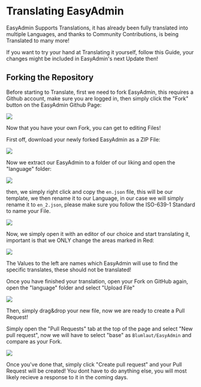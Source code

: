 # Translating EasyAdmin

EasyAdmin Supports Translations, it has already been fully translated into multiple Languages, and thanks to Community Contributions, is being Translated to many more!

If you want to try your hand at Translating it yourself, follow this Guide, your changes might be included in EasyAdmin's next Update then!

## Forking the Repository

Before starting to Translate, first we need to fork EasyAdmin, this requires a Github account, make sure you are logged in, then simply click the "Fork" button on the EasyAdmin Github Page:

![](https://blumlaut.me/s/4Fb2swGrxkLWmSo/preview)

Now that you have your own Fork, you can get to editing Files!

First off, download your newly forked EasyAdmin as a ZIP File:

![](https://blumlaut.me/s/fyoSaYoaXkfJo4Z/preview)

Now we extract our EasyAdmin to a folder of our liking and open the "language" folder:

![](https://blumlaut.me/s/iy5TK4DB8466HCN/preview)

then, we simply right click and copy the `en.json` file, this will be our template, we then rename it to our Language, in our case we will simply rename it to `en_2.json`, please make sure you follow the ISO-639-1 Standard to name your File.

![](https://blumlaut.me/s/wzppS4LtmrB3saQ/preview)

Now, we simply open it with an editor of our choice and start translating it, important is that we ONLY change the areas marked in Red:

![](https://blumlaut.me/s/wwXS3QrMraBTrbT/preview)

The Values to the left are names which EasyAdmin will use to find the specific translates, these should not be translated!

Once you have finished your translation, open your Fork on GitHub again, open the "language" folder and select "Upload File"

![](https://blumlaut.me/s/SzkytQ6dyBj3jMX/preview)

Then, simply drag&drop your new file, now we are ready to create a Pull Request!

Simply open the "Pull Requests" tab at the top of the page and select "New pull request", now we will have to select "base" as `Blumlaut/EasyAdmin` and compare as your Fork.

![](https://blumlaut.me/s/SrjtbSynPDBJzMf/preview)

Once you've done that, simply click "Create pull request" and your Pull Request will be created! You dont have to do anything else, you will most likely recieve a response to it in the coming days.
